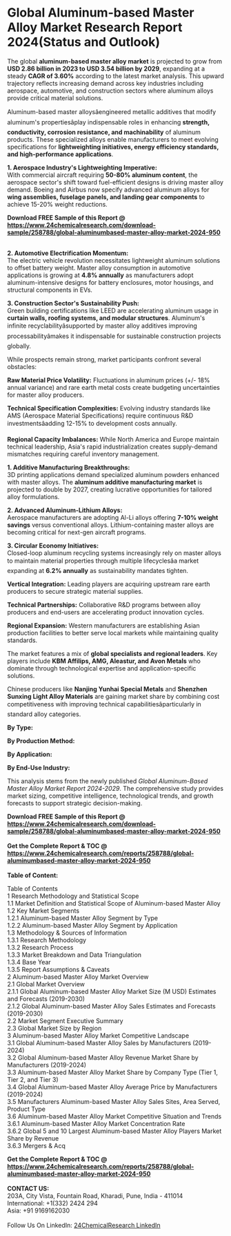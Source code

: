 <h1>Global Aluminum-based Master Alloy Market Research Report 2024(Status and Outlook)</h1><p>The global <strong>aluminum-based master alloy market</strong> is projected to grow from <strong>USD 2.86 billion in 2023 to USD 3.54 billion by 2029</strong>, expanding at a steady <strong>CAGR of 3.60%</strong> according to the latest market analysis. This upward trajectory reflects increasing demand across key industries including aerospace, automotive, and construction sectors where aluminum alloys provide critical material solutions.</p><p>Aluminum-based master alloysâengineered metallic additives that modify aluminum's propertiesâplay indispensable roles in enhancing <strong>strength, conductivity, corrosion resistance, and machinability</strong> of aluminum products. These specialized alloys enable manufacturers to meet evolving specifications for <strong>lightweighting initiatives, energy efficiency standards, and high-performance applications</strong>.</p><p><strong>1. Aerospace Industry's Lightweighting Imperative:</strong><br>
With commercial aircraft requiring <strong>50-80% aluminum content</strong>, the aerospace sector's shift toward fuel-efficient designs is driving master alloy demand. Boeing and Airbus now specify advanced aluminum alloys for <strong>wing assemblies, fuselage panels, and landing gear components</strong> to achieve 15-20% weight reductions.</p><div><b>Download FREE Sample of this Report @ 
            <a href="https://www.24chemicalresearch.com/download-sample/258788/global-aluminumbased-master-alloy-market-2024-950">
            https://www.24chemicalresearch.com/download-sample/258788/global-aluminumbased-master-alloy-market-2024-950</a></b></div><br><p><strong>2. Automotive Electrification Momentum:</strong><br>
The electric vehicle revolution necessitates lightweight aluminum solutions to offset battery weight. Master alloy consumption in automotive applications is growing at <strong>4.8% annually</strong> as manufacturers adopt aluminum-intensive designs for battery enclosures, motor housings, and structural components in EVs.</p><p><strong>3. Construction Sector's Sustainability Push:</strong><br>
Green building certifications like LEED are accelerating aluminum usage in <strong>curtain walls, roofing systems, and modular structures</strong>. Aluminum's infinite recyclabilityâsupported by master alloy additives improving processabilityâmakes it indispensable for sustainable construction projects globally.</p><p>While prospects remain strong, market participants confront several obstacles:</p><p><strong>Raw Material Price Volatility:</strong> Fluctuations in aluminum prices (+/- 18% annual variance) and rare earth metal costs create budgeting uncertainties for master alloy producers.</p><p><strong>Technical Specification Complexities:</strong> Evolving industry standards like AMS (Aerospace Material Specifications) require continuous R&amp;D investmentsâadding 12-15% to development costs annually.</p><p><strong>Regional Capacity Imbalances:</strong> While North America and Europe maintain technical leadership, Asia's rapid industrialization creates supply-demand mismatches requiring careful inventory management.</p><p><strong>1. Additive Manufacturing Breakthroughs:</strong><br>
3D printing applications demand specialized aluminum powders enhanced with master alloys. The <strong>aluminum additive manufacturing market</strong> is projected to double by 2027, creating lucrative opportunities for tailored alloy formulations.</p><p><strong>2. Advanced Aluminum-Lithium Alloys:</strong><br>
Aerospace manufacturers are adopting Al-Li alloys offering <strong>7-10% weight savings</strong> versus conventional alloys. Lithium-containing master alloys are becoming critical for next-gen aircraft programs.</p><p><strong>3. Circular Economy Initiatives:</strong><br>
Closed-loop aluminum recycling systems increasingly rely on master alloys to maintain material properties through multiple lifecyclesâa market expanding at <strong>6.2% annually</strong> as sustainability mandates tighten.</p><p><strong>Vertical Integration:</strong> Leading players are acquiring upstream rare earth producers to secure strategic material supplies.</p><p><strong>Technical Partnerships:</strong> Collaborative R&amp;D programs between alloy producers and end-users are accelerating product innovation cycles.</p><p><strong>Regional Expansion:</strong> Western manufacturers are establishing Asian production facilities to better serve local markets while maintaining quality standards.</p><p>The market features a mix of <strong>global specialists and regional leaders</strong>. Key players include <strong>KBM Affilips, AMG, Aleastur, and Avon Metals</strong> who dominate through technological expertise and application-specific solutions.</p><p>Chinese producers like <strong>Nanjing Yunhai Special Metals</strong> and <strong>Shenzhen Sunxing Light Alloy Materials</strong> are gaining market share by combining cost competitiveness with improving technical capabilitiesâparticularly in standard alloy categories.</p><p><strong>By Type:</strong></p><p><strong>By Production Method:</strong></p><p><strong>By Application:</strong></p><p><strong>By End-Use Industry:</strong></p><p>This analysis stems from the newly published <em>Global Aluminum-Based Master Alloy Market Report 2024-2029</em>. The comprehensive study provides market sizing, competitive intelligence, technological trends, and growth forecasts to support strategic decision-making.</p><div><b>Download FREE Sample of this Report @ 
            <a href="https://www.24chemicalresearch.com/download-sample/258788/global-aluminumbased-master-alloy-market-2024-950">
            https://www.24chemicalresearch.com/download-sample/258788/global-aluminumbased-master-alloy-market-2024-950</a></b></div><br><div><b>Get the Complete Report & TOC @ 
            <a href="https://www.24chemicalresearch.com/reports/258788/global-aluminumbased-master-alloy-market-2024-950">
            https://www.24chemicalresearch.com/reports/258788/global-aluminumbased-master-alloy-market-2024-950</a></b></div><br>
            <b>Table of Content:</b><p>Table of Contents<br />
1 Research Methodology and Statistical Scope<br />
1.1 Market Definition and Statistical Scope of Aluminum-based Master Alloy<br />
1.2 Key Market Segments<br />
1.2.1 Aluminum-based Master Alloy Segment by Type<br />
1.2.2 Aluminum-based Master Alloy Segment by Application<br />
1.3 Methodology & Sources of Information<br />
1.3.1 Research Methodology<br />
1.3.2 Research Process<br />
1.3.3 Market Breakdown and Data Triangulation<br />
1.3.4 Base Year<br />
1.3.5 Report Assumptions & Caveats<br />
2 Aluminum-based Master Alloy Market Overview<br />
2.1 Global Market Overview<br />
2.1.1 Global Aluminum-based Master Alloy Market Size (M USD) Estimates and Forecasts (2019-2030)<br />
2.1.2 Global Aluminum-based Master Alloy Sales Estimates and Forecasts (2019-2030)<br />
2.2 Market Segment Executive Summary<br />
2.3 Global Market Size by Region<br />
3 Aluminum-based Master Alloy Market Competitive Landscape<br />
3.1 Global Aluminum-based Master Alloy Sales by Manufacturers (2019-2024)<br />
3.2 Global Aluminum-based Master Alloy Revenue Market Share by Manufacturers (2019-2024)<br />
3.3 Aluminum-based Master Alloy Market Share by Company Type (Tier 1, Tier 2, and Tier 3)<br />
3.4 Global Aluminum-based Master Alloy Average Price by Manufacturers (2019-2024)<br />
3.5 Manufacturers Aluminum-based Master Alloy Sales Sites, Area Served, Product Type<br />
3.6 Aluminum-based Master Alloy Market Competitive Situation and Trends<br />
3.6.1 Aluminum-based Master Alloy Market Concentration Rate<br />
3.6.2 Global 5 and 10 Largest Aluminum-based Master Alloy Players Market Share by Revenue<br />
3.6.3 Mergers & Acq</p><div><b>Get the Complete Report & TOC @ 
            <a href="https://www.24chemicalresearch.com/reports/258788/global-aluminumbased-master-alloy-market-2024-950">
            https://www.24chemicalresearch.com/reports/258788/global-aluminumbased-master-alloy-market-2024-950</a></b></div><br><b>CONTACT US:</b><br>
            203A, City Vista, Fountain Road, Kharadi, Pune, India - 411014<br>
            International: +1(332) 2424 294<br>
            Asia: +91 9169162030 <br><br>
            Follow Us On LinkedIn: <a href="https://www.linkedin.com/company/24chemicalresearch/">24ChemicalResearch LinkedIn</a>